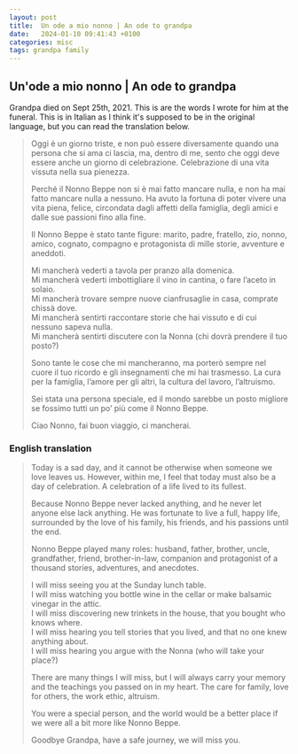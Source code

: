 ```yaml
---
layout: post
title:  Un ode a mio nonno | An ode to grandpa
date:   2024-01-10 09:41:43 +0100
categories: misc
tags: grandpa family
---
```


## Un'ode a mio nonno | An ode to grandpa

Grandpa died on Sept 25th, 2021. This is are the words I wrote for him at the funeral. This is in Italian as I think it's supposed to be in the original language, but you can read the translation below.

> Oggi è un giorno triste, e non può essere diversamente quando una persona che si ama ci lascia, ma, dentro di me, sento che oggi deve essere anche un giorno di celebrazione. Celebrazione di una vita vissuta nella sua pienezza.
>
> Perché il Nonno Beppe non si è mai fatto mancare nulla, e non ha mai fatto mancare nulla a nessuno. Ha avuto la fortuna di poter vivere una vita piena, felice, circondata dagli affetti della famiglia, degli amici e dalle sue passioni fino alla fine.
>
> Il Nonno Beppe è stato tante figure: marito, padre, fratello, zio, nonno, amico, cognato, compagno e protagonista di mille storie, avventure e aneddoti.
>
>Mi mancherà vederti a tavola per pranzo alla domenica.  
>Mi mancherà vederti imbottigliare il vino in cantina, o fare l’aceto in solaio.  
>Mi mancherà trovare sempre nuove cianfrusaglie in casa, comprate chissà dove.  
>Mi mancherà sentirti raccontare storie che hai vissuto e di cui nessuno sapeva nulla.  
>Mi mancherà sentirti discutere con la Nonna (chi dovrà prendere il tuo posto?)
>
>Sono tante le cose che mi mancheranno, ma porterò sempre nel cuore il tuo ricordo e gli insegnamenti che mi hai trasmesso. La cura per la famiglia, l’amore per gli altri, la cultura del lavoro, l’altruismo.
>
>Sei stata una persona speciale, ed il mondo sarebbe un posto migliore se fossimo tutti un po’ più come il Nonno Beppe.
>
>Ciao Nonno, fai buon viaggio, ci mancherai.

### English translation

> Today is a sad day, and it cannot be otherwise when someone we love leaves us. However, within me, I feel that today must also be a day of celebration. A celebration of a life lived to its fullest.
>
>Because Nonno Beppe never lacked anything, and he never let anyone else lack anything. He was fortunate to live a full, happy life, surrounded by the love of his family, his friends, and his passions until the end.
>
>Nonno Beppe played many roles: husband, father, brother, uncle, grandfather, friend, brother-in-law, companion and protagonist of a thousand stories, adventures, and anecdotes.
>
>I will miss seeing you at the Sunday lunch table.  
>I will miss watching you bottle wine in the cellar or make balsamic vinegar in the attic.  
>I will miss discovering new trinkets in the house, that you bought who knows where.  
>I will miss hearing you tell stories that you lived, and that no one knew anything about.  
>I will miss hearing you argue with the Nonna (who will take your place?)
>
>There are many things I will miss, but I will always carry your memory and the teachings you passed on in my heart. The care for family, love for others, the work ethic, altruism.
>
>You were a special person, and the world would be a better place if we were all a bit more like Nonno Beppe.
>
>Goodbye Grandpa, have a safe journey, we will miss you.